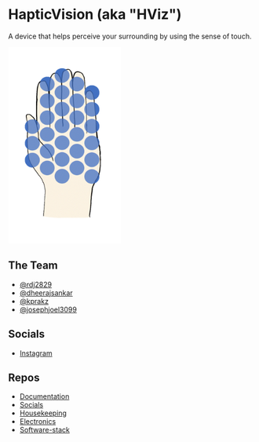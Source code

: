 
# HapticVision (aka "HViz")
A device that helps perceive your surrounding by using the sense of touch. 

<img src="https://github.com/Haptic-Vision/Documentation/blob/48967f1653fec708ade78a39c4cb524c40eee959/pulsating.gif" width="230" height="400">

## The Team
- [@rdj2829](https://github.com/rdj2829)
- [@dheerajsankar](https://github.com/dheerajsankar)
- [@kprakz](https://github.com/kprakz)
- [@josephjoel3099](https://github.com/josephjoel3099)

## Socials
- [Instagram](https://www.instagram.com/hapticvision_/)

## Repos
- [Documentation](https://github.com/Haptic-Vision/Documentation)
- [Socials](https://github.com/Haptic-Vision/Socials)
- [Housekeeping](https://github.com/Haptic-Vision/Housekeeping)
- [Electronics](https://github.com/Haptic-Vision/Electronics)
- [Software-stack](https://github.com/Haptic-Vision/Software-stack)
